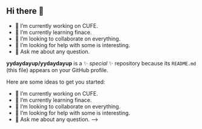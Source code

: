 ## Hi there 👋
- 🔭 I’m currently working on CUFE.
- 🌱 I’m currently learning finace.
- 👯 I’m looking to collaborate on everything.
- 🤔 I’m looking for help with some is interesting.
- 💬 Ask me about any question.

**yydaydayup/yydaydayup** is a ✨ _special_ ✨ repository because its `README.md` (this file) appears on your GitHub profile.

Here are some ideas to get you started:

- 🔭 I’m currently working on CUFE.
- 🌱 I’m currently learning finace.
- 👯 I’m looking to collaborate on everything.
- 🤔 I’m looking for help with some is interesting.
- 💬 Ask me about any question.
-->
